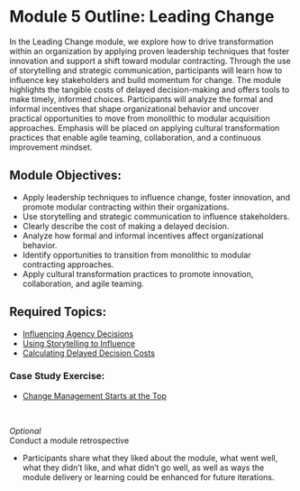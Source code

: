 # Module 5 Outline: Leading Change 
In the Leading Change module, we explore how to drive transformation within an organization by applying proven leadership techniques that foster innovation and support a shift toward modular contracting. Through the use of storytelling and strategic communication, participants will learn how to influence key stakeholders and build momentum for change. The module highlights the tangible costs of delayed decision-making and offers tools to make timely, informed choices. Participants will analyze the formal and informal incentives that shape organizational behavior and uncover practical opportunities to move from monolithic to modular acquisition approaches. Emphasis will be placed on applying cultural transformation practices that enable agile teaming, collaboration, and a continuous improvement mindset.

## Module Objectives:
- Apply leadership techniques to influence change, foster innovation, and promote modular contracting within their organizations.
- Use storytelling and strategic communication to influence stakeholders.
- Clearly describe the cost of making a delayed decision.
- Analyze how formal and informal incentives affect organizational behavior.
- Identify opportunities to transition from monolithic to modular contracting approaches.
- Apply cultural transformation practices to promote innovation, collaboration, and agile teaming.

## Required Topics:
- [Influencing Agency Decisions](https://github.com/usds/ditap-curriculum-update/blob/main/3_Curriculum/3C_DITAP-Adaptation-Curriculum/3C.2_DITAP-Strategy-For-Executive-Leaders-Curriculum/Module%205/Influencing%20Agency%20Decisions.md)
- [Using Storytelling to Influence](https://github.com/usds/ditap-curriculum-update/blob/main/3_Curriculum/3C_DITAP-Adaptation-Curriculum/3C.2_DITAP-Strategy-For-Executive-Leaders-Curriculum/Module%205/Using%20Storytelling%20to%20Influence.md)
- [Calculating Delayed Decision Costs](https://github.com/usds/ditap-curriculum-update/blob/main/3_Curriculum/3C_DITAP-Adaptation-Curriculum/3C.2_DITAP-Strategy-For-Executive-Leaders-Curriculum/Module%205/Calculating%20Delayed%20Decision%20Costs.md)
  
### Case Study Exercise:
- [Change Management Starts at the Top](https://github.com/usds/ditap-curriculum-update/blob/main/3_Curriculum/3C_DITAP-Adaptation-Curriculum/3C.2_DITAP-Strategy-For-Executive-Leaders-Curriculum/Module%205/Case%20Study%20Exercise%3A%20Change%20Management%20Starts%20at%20the%20Top.md)
<br>

_Optional_ </br>
Conduct a module retrospective
- Participants share what they liked about the module, what went well, what they didn’t like, and what didn’t go well, as well as ways the module delivery or learning could be enhanced for future iterations.
